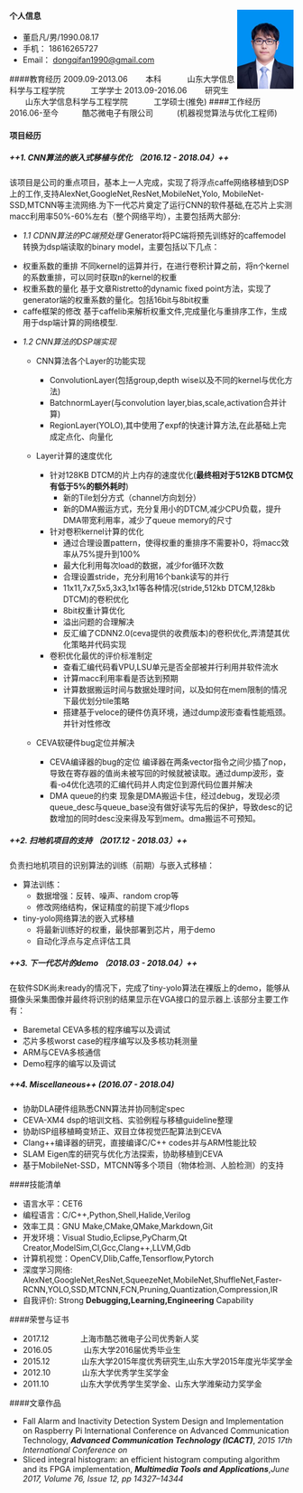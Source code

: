 #### 个人信息  <img src='./pic.jpg' style='float:right; width:100px;height:140 px'/>

* 董启凡/男/1990.08.17
* 手机： 18616265727
* Email： dongqifan1990@gmail.com

####教育经历
2009.09-2013.06 　　本科   　　　山东大学信息科学与工程学院    　　　工学学士
2013.09-2016.06 　　研究生	　　山东大学信息科学与工程学院  　　　工学硕士(推免)
####工作经历
2016.06-至今　　　酷芯微电子有限公司　　　(机器视觉算法与优化工程师) 
#### 项目经历
##### ++1. CNN算法的嵌入式移植与优化 （2016.12 - 2018.04）++
该项目是公司的重点项目，基本上一人完成，实现了将浮点caffe网络移植到DSP上的工作,支持AlexNet,GoogleNet,ResNet,MobileNet,Yolo,
MobileNet-SSD,MTCNN等主流网络.为下一代芯片奠定了运行CNN的软件基础,在芯片上实测macc利用率50%-60%左右（整个网络平均），主要包括两大部分:
 * *1.1  CDNN算法的PC端预处理*
  Generator将PC端将预先训练好的caffemodel转换为dsp端读取的binary model，主要包括以下几点：
- 权重系数的重排
    不同kernel的运算并行，在进行卷积计算之前，将n个kernel的系数重排，可以同时获取n的kernel的权重
- 权重系数的量化
	基于文章Ristretto的dynamic fixed point方法，实现了generator端的权重系数的量化。包括16bit与8bit权重
- caffe框架的修改
    基于caffelib来解析权重文件,完成量化与重排序工作，生成用于dsp端计算的网络模型.

 * *1.2 CNN算法的DSP端实现*
    - CNN算法各个Layer的功能实现
        - ConvolutionLayer(包括group,depth wise以及不同的kernel与优化方法)
        - BatchnormLayer(与convolution layer,bias,scale,activation合并计算)
        - RegionLayer(YOLO),其中使用了expf的快速计算方法,在此基础上完成定点化、向量化
    - Layer计算的速度优化
        - 针对128KB DTCM的片上内存的速度优化(**最终相对于512KB DTCM仅有低于5%的额外耗时**)
            - 新的Tile划分方式（channel方向划分）
            - 新的DMA搬运方式，充分复用小的DTCM,减少CPU负载，提升DMA带宽利用率，减少了queue memory的尺寸
        - 针对卷积kernel计算的优化
            -	通过合理设置pattern，使得权重的重排序不需要补0，将macc效率从75%提升到100%
            -	最大化利用每次load的数据，减少for循环次数
            -	合理设置stride，充分利用16个bank读写的并行
            -	11x11,7x7,5x5,3x3,1x1等各种情况(stride,512kb DTCM,128kb DTCM)的卷积优化
            -	8bit权重计算优化
            -	溢出问题的合理解决
            -	反汇编了CDNN2.0(ceva提供的收费版本)的卷积优化,弄清楚其优化策略并代码实现
        - 卷积优化最优的评价标准制定
            - 查看汇编代码看VPU,LSU单元是否全部被并行利用并软件流水
            - 计算macc利用率看是否达到预期
            - 计算数据搬运时间与数据处理时间，以及如何在mem限制的情况下最优划分tile策略
            - 搭建基于veloce的硬件仿真环境，通过dump波形查看性能瓶颈。并针对性修改
  
    - CEVA软硬件bug定位并解决
		- CEVA编译器的bug的定位
		编译器在两条vector指令之间少插了nop，导致在寄存器的值尚未被写回的时候就被读取。通过dump波形，查看-o4优化选项的汇编代码并人肉定位到源代码位置并解决
        - DMA queue的约束
        现象是DMA搬运卡住，经过debug，发现必须queue_desc与queue_base没有做好读写先后的保护，导致desc的记数增加的同时desc没来得及写到mem。dma搬运不可预知。

##### ++2. 扫地机项目的支持 （2017.12 - 2018.03）++
负责扫地机项目的识别算法的训练（前期）与嵌入式移植：
- 算法训练：
    * 数据增强：反转、噪声、random crop等
    * 修改网络结构，保证精度的前提下减少flops
- tiny-yolo网络算法的嵌入式移植
    * 将最新训练好的权重，最快部署到芯片，用于demo
    * 自动化浮点与定点评估工具

##### ++3. 下一代芯片的demo （2018.03 - 2018.04）++
在软件SDK尚未ready的情况下，完成了tiny-yolo算法在裸版上的demo，能够从摄像头采集图像并最终将识别的结果显示在VGA接口的显示器上.该部分主要工作有：
- Baremetal CEVA多核的程序编写以及调试
- 芯片多核worst case的程序编写以及多核功耗测量
- ARM与CEVA多核通信
- Demo程序的编写以及调试

##### ++4. Miscellaneous++  (2016.07 - 2018.04)
- 协助DLA硬件组熟悉CNN算法并协同制定spec
- CEVA-XM4 dsp的培训文档、实验例程与移植guideline整理
- 协助ISP组移植畸变矫正、双目立体视觉匹配算法到CEVA
- Clang\++编译器的研究，直接编译C/C++ codes并与ARM性能比较
- SLAM Eigen库的研究与优化方法探索，协助移植到CEVA
- 基于MobileNet-SSD，MTCNN等多个项目（物体检测、人脸检测）的支持

####技能清单
- 语言水平：CET6
- 编程语言：C/C++,Python,Shell,Halide,Verilog
- 效率工具：GNU Make,CMake,QMake,Markdown,Git
- 开发环境：Visual Studio,Eclipse,PyCharm,Qt Creator,ModelSim,Cl,Gcc,Clang++,LLVM,Gdb
- 计算机视觉：OpenCV,Dlib,Caffe,Tensorflow,Pytorch
- 深度学习网络: AlexNet,GoogleNet,ResNet,SqueezeNet,MobileNet,ShuffleNet,Faster-RCNN,YOLO,SSD,MTCNN,FCN,Pruning,Quantization,Compression,IR
- 自我评价: Strong **Debugging,Learning,Engineering** Capability

####荣誉与证书
- 2017.12　　　　上海市酷芯微电子公司优秀新人奖
- 2016.05　　　　山东大学2016届优秀毕业生
- 2015.12　　　　山东大学2015年度优秀研究生,山东大学2015年度光华奖学金　　
- 2012.10　　　　山东大学优秀学生奖学金
- 2011.10　　　　山东大学优秀学生奖学金、山东大学潍柴动力奖学金

####文章作品
- Fall Alarm and Inactivity Detection System Design and Implementation on Raspberry Pi
International Conference on Advanced Communication Technology, ***Advanced Communication Technology (ICACT)***, *2015 17th International Conference on*
- Sliced integral histogram: an efficient histogram computing algorithm and its FPGA implementation, ***Multimedia Tools and Applications***,*June 2017, Volume 76, Issue 12, pp 14327–14344*

